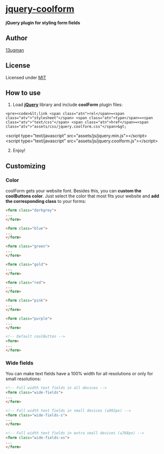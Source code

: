 # [jquery-coolform](http://13ugman.com/coolform.html)

**jQuery plugin for styling form fields**

## Author

[13ugman](http://13ugman.com)

## License

Licensed under [MIT](http://www.opensource.org/licenses/mit-license.php)

## How to use

   1. Load [**jQuery**](http://jquery.com/) library and include **coolForm** plugin files:

    <pre><code>&lt;link <span class="atn">rel</span>=<span class="atv">"stylesheet"</span> <span class="atn">type</span>=<span class="atv">"text/css"</span> <span class="atn">href</span>=<span class="atv">"assets/css/jquery.coolform.css"</span>&gt;
&lt;script <span class="atn">type</span>=<span class="atv">"text/javascript"</span> <span class="atn">src</span>=<span class="atv">"assets/js/jquery.min.js"</span>&gt;&lt;/script&gt;
&lt;script <span class="atn">type</span>=<span class="atv">"text/javascript"</span> <span class="atn">src</span>=<span class="atv">"assets/js/jquery.coolform.js"</span>&gt;&lt;/script&gt;</code></pre>

   2. Enjoy!

## Customizing

### Color

coolForm gets your website font. Besides this, you can **custom the coolButtons color**. Just select the color that most fits your website and **add the corresponding class** to your forms:

```html
<form class="darkgrey">
...
</form>
```

```html
<form class="blue">
...
</form>
```

```html
<form class="green">
...
</form>
```

```html
<form class="gold">
...
</form>
```

```html
<form class="red">
...
</form>
```

```html
<form class="pink">
...
</form>
```

```html
<form class="purple">
...
</form>
```

```html
<!-- Default coolButton -->
<form>
...
</form>
```

### Wide fields

You can make text fields have a 100% width for all resolutions or only for small resolutions:

```html
<!-- Full width text fields in all devices -->
<form class="wide-fields">
...
</form>

<!-- Full width text fields in small devices (≤992px) -->
<form class="wide-fields-s">
...
</form>

<!-- Full width text fields in extra small devices (≤768px) -->
<form class="wide-fields-xs">
...
</form>
```
